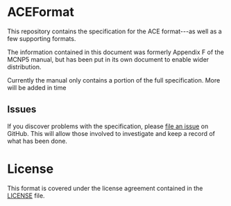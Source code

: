 # ACEFormat
This repository contains the specification for the ACE format---as well as a few supporting formats. 

The information contained in this document was formerly Appendix F of the MCNP5 manual, but has been put in its own document to enable wider distribution.

Currently the manual only contains a portion of the full specification. More will be added in time

## Issues
If you discover problems with the specification, please [file an issue](https://github.com/NuclearData/ACEFormat/issues) on GitHub. This will allow those involved to investigate and keep a record of what has been done.

# License
This format is covered under the license agreement contained in the [LICENSE](LICENSE) file.
